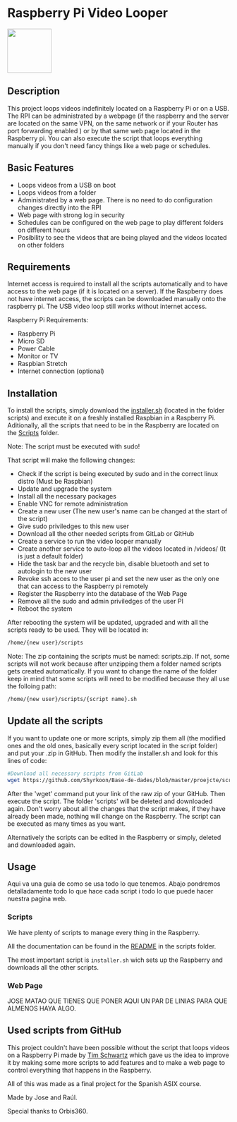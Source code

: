 # Raspberry Pi Video Looper
<img src="Web%20Interface%20Local/images/logo.png" width="100"/>

## Description

This project loops videos indefinitely located on a Raspberry Pi or on a USB. The RPI can be administrated by a webpage (if the raspberry and the server are located on the same VPN, on the same network or if your Router has port forwarding enabled ) or by that same web page located in the Raspberry pi. You can also execute the script that loops everything manually if you don't need fancy things
like a web page or schedules.

## Basic Features
* Loops videos from a USB on boot
* Loops videos from a folder
* Administrated by a web page. There is no need to do configuration changes directly into the RPI
* Web page with strong log in security
* Schedules can be configured on the web page to play different folders on different hours
* Posibility to see the videos that are being played and the videos located on other folders

## Requirements
Internet access is required to install all the scripts automatically and to have access to the web page (if it is located on a server).
If the Raspberry does not have internet access, the scripts can be downloaded manually onto the raspberry pi. The USB video loop still works without internet access.

Raspberry Pi Requirements:
- Raspberry Pi
- Micro SD
- Power Cable
- Monitor or TV
- Raspbian Stretch
- Internet connection (optional)


## Installation
To install the scripts, simply download the [installer.sh](https://gitlab.com/j.torrents/projecte/blob/master/Scripts/installer.sh) (located in the folder scripts)
and execute it on a freshly installed Raspbian in a Raspberry Pi.
Aditionally, all the scripts that need to be in the Raspberry are located on the [Scripts](https://gitlab.com/j.torrents/projecte/tree/master/Scripts) folder.

Note: The script must be executed with sudo!

That script will make the following changes:
* Check if the script is being executed by sudo and in the correct linux distro (Must be Raspbian)
* Update and upgrade the system
* Install all the necessary packages
* Enable VNC for remote administration
* Create a new user (The new user's name can be changed at the start of the script)
* Give sudo priviledges to this new user
* Download all the other needed scripts from GitLab or GitHub
* Create a service to run the video looper manually
* Create another service to auto-loop all the videos located in /videos/ (It is just a default folder)
* Hide the task bar and the recycle bin, disable bluetooth and set to autologin to the new user
* Revoke ssh acces to the user pi and set the new user as the only one that can access to the Raspberry pi remotely
* Register the Raspberry into the database of the Web Page
* Remove all the sudo and admin priviledges of the user PI
* Reboot the system

After rebooting the system will be updated, upgraded and with all the scripts ready to be used. They will be located in:
```bash
/home/{new user}/scripts
```

Note: The zip containing the scripts must be named: scripts.zip. If not, some scripts will not work because after unzipping them a folder named scripts gets created
automatically. If you want to change the name of the folder keep in mind that some scripts will need to be modified because they all use the folloing path:
```bash
/home/{new user}/scripts/{script name}.sh
```


## Update all the scripts
If you want to update one or more scripts, simply zip them all (the modified ones and the old ones, basically every script located in the script folder) and put your .zip in GitHub. Then modify the installer.sh and look for this lines of code:
```bash
#Download all necessary scripts from GitLab
wget https://github.com/Shyrkoon/Base-de-dades/blob/master/proejcte/scripts.zip?raw=true
```
After the 'wget' command put your link of the raw zip of your GitHub. Then execute the script. The folder 'scripts' will be deleted and downloaded again.
Don't worry about all the changes that the script makes, if they have already been made, nothing will change on the Raspberry.
The script can be executed as many times as you want.

Alternatively the scripts can be edited in the Raspberry or simply, deleted and downloaded again.

## Usage
Aqui va una guia de como se usa todo lo que tenemos.
Abajo pondremos detalladamente todo lo que hace cada script i todo lo que puede hacer nuestra pagina web.

### Scripts

We have plenty of scripts to manage every thing in the Raspberry. 

All the documentation can be found in the [README](https://gitlab.com/j.torrents/projecte/tree/master/Scripts) in the scripts folder.

The most important script is ``` installer.sh ``` wich sets up the Raspberry and downloads all the other scripts.

### Web Page
JOSE MATAO QUE TIENES QUE PONER AQUI UN PAR DE LINIAS PARA QUE ALMENOS HAYA ALGO.


## Used scripts from GitHub
This project couldn't have been possible without the script that loops videos on a Raspberry Pi
made by [Tim Schwartz](https://github.com/timatron/videolooper-raspbian) which gave us the idea 
to improve it by making some more scripts to add features and to make a web page to control
everything that happens in the Raspberry.

All of this was made as a final project for the Spanish ASIX course.

Made by Jose and Raúl.

Special thanks to Orbis360. 
